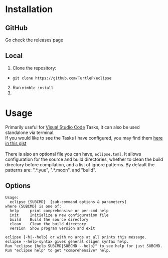 # Installation

## GitHub
Go check the releases page

## Local
1. Clone the repository:
  - `git clone https://github.com/TurtleP/eclipse`
2. Run `nimble install`
3. 
# Usage

Primarily useful for [Visual Studio Code](https://code.visualstudio.com/) Tasks, it can also be used standalone via terminal.<br>
If you would like to see the Tasks I have configured, you may find them [here in this gist](https://gist.github.com/TurtleP/7f60c16266bfdff0a6cc215180d6ef1a)
<br><br>
There is also an optional file you can have, `eclipse.toml`. It allows configuration for the source and build directories, whether to clean the build directory before compilation, and a list of ignore patterns. By default the patterns are: ".\*.yue", ".\*.moon", and "build".

## Options
```
Usage:
  eclipse {SUBCMD}  [sub-command options & parameters]
where {SUBCMD} is one of:
  help     print comprehensive or per-cmd help
  init     Initialize a new configuration file
  build    Build the source directory
  clean    Clean the build directory
  version  Show program version and exit

eclipse {-h|--help} or with no args at all prints this message.
eclipse --help-syntax gives general cligen syntax help.
Run "eclipse {help SUBCMD|SUBCMD --help}" to see help for just SUBCMD.
Run "eclipse help" to get *comprehensive* help.
```
